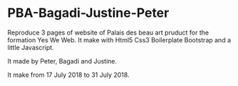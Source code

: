 # PBA-Bagadi-Justine-Peter
Reproduce 3 pages of website of Palais des beau art pruduct for the formation Yes We Web. It make with Html5 Css3 Boilerplate Bootstrap and a little Javascript.

It made by Peter, Bagadi and Justine.

It make from 17 July 2018 to 31 July 2018.
